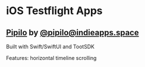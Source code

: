 # iOS Testflight Apps

## [Pipilo](https://www.craft.me/s/YFawOVHfVzGfml) by [@pipilo@indieapps.space](https://indieapps.space/@pipilo)

Built with Swift/SwiftUI and TootSDK

Features: horizontal timeline scrolling